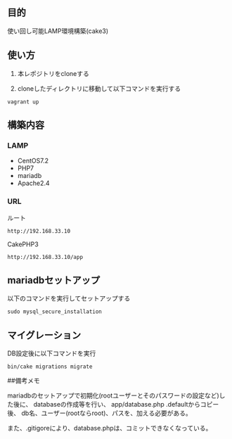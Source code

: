 ## 目的

使い回し可能LAMP環境構築(cake3)

## 使い方

1. 本レポジトリをcloneする

2. cloneしたディレクトリに移動して以下コマンドを実行する

```
vagrant up
```

## 構築内容

### LAMP

* CentOS7.2
* PHP7
* mariadb
* Apache2.4

### URL

ルート

```
http://192.168.33.10
```

CakePHP3

```
http://192.168.33.10/app
```

## mariadbセットアップ
以下のコマンドを実行してセットアップする
```
sudo mysql_secure_installation
```

## マイグレーション
DB設定後に以下コマンドを実行
```
bin/cake migrations migrate
```
##備考メモ

mariadbのセットアップで初期化(rootユーザーとそのパスワードの設定など)した後に、
databaseの作成等を行い、
app/database.php .defaultからコピー後、
db名、ユーザー(rootならroot)、パスを、加える必要がある。

また、.gitigoreにより、database.phpは、コミットできなくなっている。
